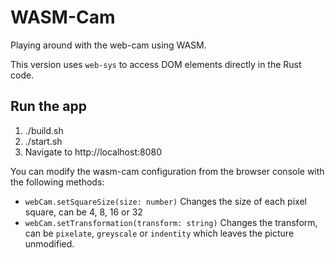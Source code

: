 # WASM-Cam

Playing around with the web-cam using WASM.

This version uses `web-sys` to access DOM elements directly in the Rust code.

## Run the app

1. ./build.sh
2. ./start.sh
3. Navigate to http://localhost:8080

You can modify the wasm-cam configuration from the browser console with the following methods:

- `webCam.setSquareSize(size: number)` Changes the size of each pixel square, can be 4, 8, 16 or 32
- `webCam.setTransformation(transform: string)` Changes the transform, can be `pixelate`, `greyscale` or `indentity` which leaves the picture unmodified.
